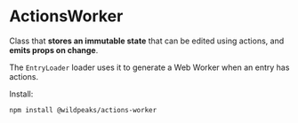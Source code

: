 # ActionsWorker

Class that **stores an immutable state** that can be edited using actions, and **emits props on change**.

The `EntryLoader` loader uses it to generate a Web Worker when an entry has actions.

Install:

	npm install @wildpeaks/actions-worker
